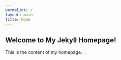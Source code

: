 ```yaml
---
permalink: /
layout: main
title: Home
---
```


## Welcome to My Jekyll Homepage!

This is the content of my homepage.
